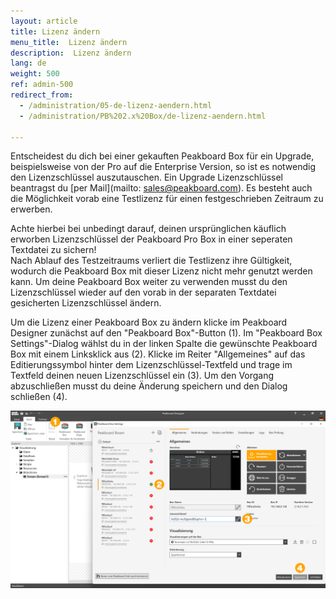 ```yaml
---
layout: article
title: Lizenz ändern
menu_title:  Lizenz ändern
description:  Lizenz ändern
lang: de
weight: 500
ref: admin-500
redirect_from:
  - /administration/05-de-lizenz-aendern.html
  - /administration/PB%202.x%20Box/de-lizenz-aendern.html

---
```


Entscheidest du dich bei einer gekauften Peakboard Box für ein Upgrade, beispielsweise von der Pro auf die Enterprise Version, so ist es notwendig den Lizenzschlüssel auszutauschen.
Ein Upgrade Lizenzschlüssel beantragst du [per Mail](mailto: sales@peakboard.com).
Es besteht auch die Möglichkeit vorab eine Testlizenz für einen festgeschrieben Zeitraum zu erwerben. 
<div class="box-warning" markdown="1" Vorsicht>
Achte hierbei bei unbedingt darauf, deinen ursprünglichen käuflich erworben Lizenzschlüssel der Peakboard Pro Box in einer seperaten Textdatei zu sichern!
</div>
Nach Ablauf des Testzeitraums verliert die Testlizenz ihre Gültigkeit, wodurch die Peakboard Box mit dieser Lizenz nicht mehr genutzt werden kann.
Um deine Peakboard Box weiter zu verwenden musst du den Lizenzschlüssel wieder auf den vorab in der separaten Textdatei gesicherten Lizenzschlüssel ändern.

Um die Lizenz einer Peakboard Box zu ändern klicke im Peakboard Designer zunächst auf den "Peakboard Box"-Button (1).
Im "Peakboard Box Settings"-Dialog wählst du in der linken Spalte die gewünschte Peakboard Box mit einem Linksklick aus (2). 
Klicke im Reiter "Allgemeines" auf das Editierungssymbol hinter dem Lizenzschlüssel-Textfeld und trage im Textfeld deinen neuen Lizenzschlüssel ein (3). 
Um den Vorgang abzuschließen musst du deine Änderung speichern und den Dialog schließen (4).

![Lizenz Ändern](/assets/images/admin/license/de_lizenz-aendern.png)
